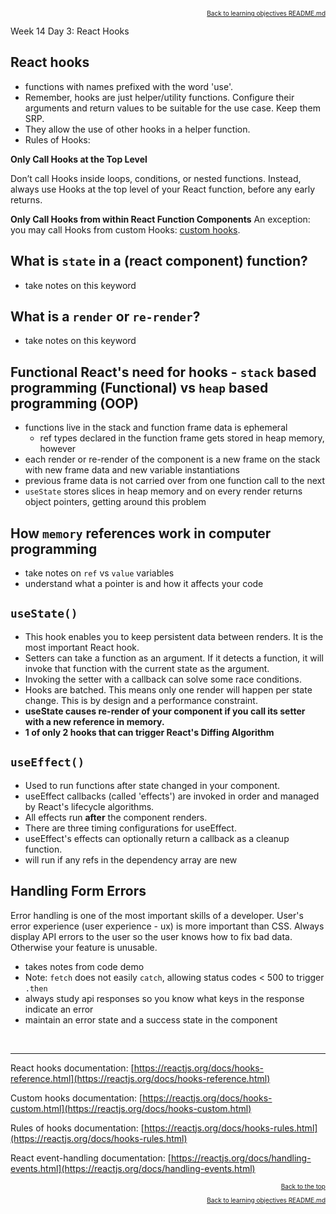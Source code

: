 
<p align="right" style="font-size:10px">
  <a href="./README.md">Back to learning objectives README.md</a>
</p>

Week 14 Day 3: React Hooks

## React hooks

- functions with names prefixed with the word 'use'.
- Remember, hooks are just helper/utility functions. Configure their arguments and return values to be suitable for the use case. Keep them SRP.
- They allow the use of other hooks in a helper function.
- Rules of Hooks:

**Only Call Hooks at the Top Level**
  
Don’t call Hooks inside loops, conditions, or nested functions. Instead, always use Hooks at the top level of your React function, before any early returns.

**Only Call Hooks from within React Function Components**
An exception: you may call Hooks from custom Hooks: [custom hooks](https://reactjs.org/docs/hooks-custom.html).

## What is `state` in a (react component) function?
- take notes on this keyword

## What is a `render` or `re-render`?
- take notes on this keyword

## Functional React's need for hooks - `stack` based programming (Functional) vs `heap` based programming (OOP)
- functions live in the stack and function frame data is ephemeral
  - ref types declared in the function frame gets stored in heap memory, however
- each render or re-render of the component is a new frame on the stack with new frame data and new variable instantiations
- previous frame data is not carried over from one function call to the next
- `useState` stores slices in heap memory and on every render returns object pointers, getting around this problem

## How `memory` references work in computer programming
- take notes on `ref` vs `value` variables
- understand what a pointer is and how it affects your code

## `useState()`

- This hook enables you to keep persistent data between renders. It is the most important React hook.
- Setters can take a function as an argument. If it detects a function, it will invoke that function with the current state as the argument.
- Invoking the setter with a callback can solve some race conditions.
- Hooks are batched. This means only one render will happen per state change. This is by design and a performance constraint.
- **useState causes re-render of your component if you call its setter with a new reference in memory.**
- **1 of only 2 hooks that can trigger React's Diffing Algorithm**

## `useEffect()`

- Used to run functions after state changed in your component.
- useEffect callbacks (called 'effects') are invoked in order and managed by React's lifecycle algorithms.
- All effects run **after** the component renders.
- There are three timing configurations for useEffect.
- useEffect's effects can optionally return a callback as a cleanup function.
- will run if any refs in the dependency array are new

## Handling Form Errors

Error handling is one of the most important skills of a developer. User's error experience (user experience - ux) is more important than CSS. Always display API errors to the user so the user knows how to fix bad data. Otherwise your feature is unusable.

- takes notes from code demo
- Note: `fetch` does not easily `catch`, allowing status codes < 500 to trigger `.then`
- always study api responses so you know what keys in the response indicate an error
- maintain an error state and a success state in the component

<br />
<hr />

React hooks documentation: [https://reactjs.org/docs/hooks-reference.html](https://reactjs.org/docs/hooks-reference.html)

Custom hooks documentation: [https://reactjs.org/docs/hooks-custom.html](https://reactjs.org/docs/hooks-custom.html)

Rules of hooks documentation: [https://reactjs.org/docs/hooks-rules.html](https://reactjs.org/docs/hooks-rules.html)

React event-handling documentation: [https://reactjs.org/docs/handling-events.html](https://reactjs.org/docs/handling-events.html)

<p align="right" style="font-size:10px">
  <a href="#readme-top">Back to the top</a>
</p>
<p align="right" style="font-size:10px">
  <a href="./README.md">Back to learning objectives README.md</a>
</p>
